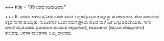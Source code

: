 +++
title = "09 ಬಿಡದೆ ಕಡಿದಾಡಿದರು"

+++
9. ಎರಡೂ ಕಡೆಯ ಸೈನಿಕರು ಒಂದೇ ಸಮನೆ ಒಬ್ಬರನ್ನೊಬ್ಬರು ಕೊಲ್ಲುತ್ತಾ ಹೋರಾಡಿದರು. ಸೇನಾ ಸಾಗರದಿಂದ ರಕ್ತದ ಸಾಗರ ಹೊಮ್ಮಿತು. ಸುಂಟರಗಾಳಿ ಒಂದೇ ಸಮನೆ ಪ್ರಳಯ ಕಾಲದ ಮಳೆ ಜತೆ ಒಗ್ಗೂಡಿದಂತಾಯಿತು. ನಾನಾ ದಳಗಳ ಮೈಯೊಡೆದು ಪ್ರವಾಹವಾಗಿ ಹರಿಯುವ ರಕ್ತಧಾರೆಯಲ್ಲಿ ಕಡಿಖಂಡಗಳು (ಕತ್ತರಿಸಿದ ದೇಹಭಾಗಗಳು) ತೇಲಿದವು. ಆನೆಗಳ ಮುಂಡಗಳು ಚಿಮ್ಮಿ ಹಾರಿದವು.